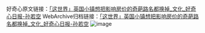 好奇心原文链接：[「这世界」英国小镇想把影响房价的奇葩路名都换掉_文化_好奇心日报-孙若空](https://www.qdaily.com/articles/3524.html)
WebArchive归档链接：[「这世界」英国小镇想把影响房价的奇葩路名都换掉_文化_好奇心日报-孙若空](http://web.archive.org/web/20190623152413/https://www.qdaily.com/articles/3524.html)
![image](http://ww3.sinaimg.cn/large/007d5XDply1g3vbbes600j30u0390x2c)